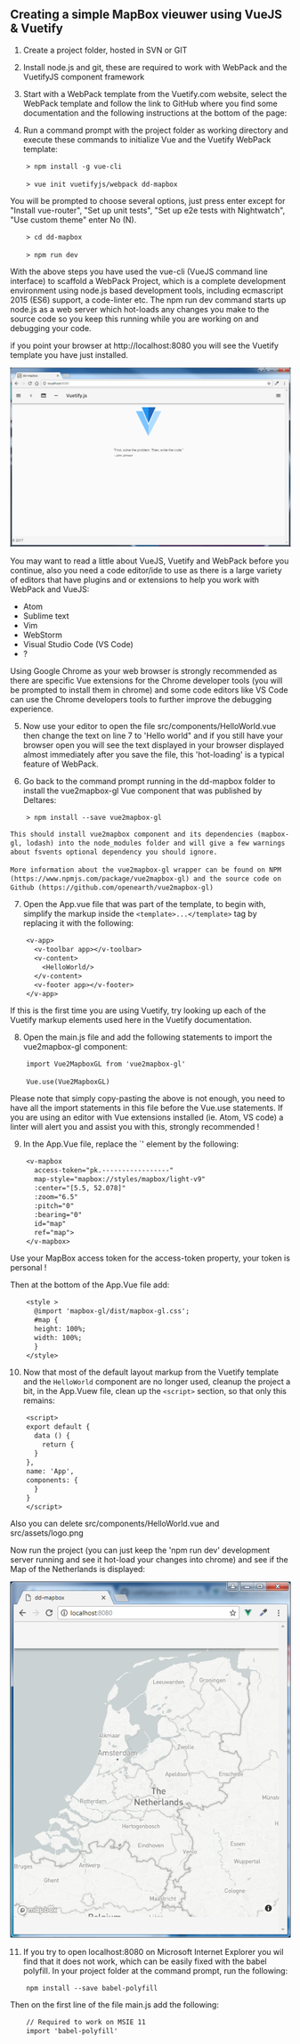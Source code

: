 Creating a simple MapBox vieuwer using VueJS & Vuetify
------------------------------------------------------

1. Create a project folder, hosted in SVN or GIT

2. Install node.js and git, these are required to work with WebPack and the VuetifyJS component framework

3. Start with a WebPack template from the Vuetify.com website, select the WebPack template and follow the link to GitHub where you find some documentation and the following instructions at the bottom of the page:

4. Run a command prompt with the project folder as working directory and execute these commands to initialize Vue and the Vuetify WebPack template:
    
```
    > npm install -g vue-cli

    > vue init vuetifyjs/webpack dd-mapbox 
```     
 
You will be prompted to choose several options, just press enter except for "Install vue-router", "Set up unit tests", "Set up e2e tests with Nightwatch", "Use custom theme" enter No (N).

```
    > cd dd-mapbox

    > npm run dev
```

With the above steps you have used the vue-cli (VueJS command line interface) to scaffold a WebPack Project, which is a complete development environment using node.js based development tools, including ecmascript 2015 (ES6) support, a code-linter etc. 
The npm run dev command starts up node.js as a web server which hot-loads any changes you make to the source code so you keep this running while you are working on and debugging your code.

if you point your browser at http://localhost:8080 you will see the Vuetify template you have just installed.

![Vuetify template](images/vuetify.png)

You may want to read a little about VueJS, Vuetify and WebPack before you continue, also you need a code editor/ide to use as there is a large variety of editors that have plugins and or extensions to help you work with WebPack and VueJS:

 - Atom
 - Sublime text
 - Vim
 - WebStorm
 - Visual Studio Code (VS Code)
 - ?

Using Google Chrome as your web browser is strongly recommended as there are specific Vue extensions for the Chrome developer tools (you will be prompted to install them in chrome) and some code editors like VS Code can use the Chrome developers tools to further improve the debugging experience.

5. Now use your editor to open the file src/components/HelloWorld.vue then change the text on line 7 to 'Hello world" and if you still have your browser open you will see the text displayed in your browser displayed almost immediately after you save the file, this 'hot-loading' is a typical feature of WebPack.

6. Go back to the command prompt running in the dd-mapbox folder to install the vue2mapbox-gl Vue component that was published by Deltares:
    
```
    > npm install --save vue2mapbox-gl
```
    
    This should install vue2mapbox component and its dependencies (mapbox-gl, lodash) into the node_modules folder and will give a few warnings about fsvents optional dependency you should ignore.
    
    More information about the vue2mapbox-gl wrapper can be found on NPM (https://www.npmjs.com/package/vue2mapbox-gl) and the source code on Github (https://github.com/openearth/vue2mapbox-gl) 

7. Open the App.vue file that was part of the template, to begin with, simplify the markup inside the `<template>...</template>` tag by replacing it with the following:

```
    <v-app>
      <v-toolbar app></v-toolbar>
      <v-content>
        <HelloWorld/> 
      </v-content>
      <v-footer app></v-footer>
    </v-app>
```

If this is the first time you are using Vuetify, try looking up each of the Vuetify markup elements used here in the Vuetify documentation.

8. Open the main.js file and add the following statements to import the vue2mapbox-gl component:

```
    import Vue2MapboxGL from 'vue2mapbox-gl'

    Vue.use(Vue2MapboxGL)
```
    
Please note that simply copy-pasting the above is not enough, you need to have all the import statements in this file before the Vue.use statements. If you are using an editor with Vue extensions installed (ie. Atom, VS code) a linter will alert you and assist you with this, strongly recommended !

9. In the App.Vue file, replace the `<HelloWorld/>' element by the following:

```
    <v-mapbox 
      access-token="pk.-----------------"
      map-style="mapbox://styles/mapbox/light-v9"
      :center="[5.5, 52.078]"
      :zoom="6.5"
      :pitch="0"
      :bearing="0"
      id="map"
      ref="map">
    </v-mapbox>
```

Use your MapBox access token for the access-token property, your token is personal !

Then at the bottom of the App.Vue file add:

```
    <style >
      @import 'mapbox-gl/dist/mapbox-gl.css';
      #map {
      height: 100%;
      width: 100%;
      }
    </style>
```

10. Now that most of the default layout markup from the Vuetify template and the `HelloWorld` component are no longer used, cleanup the project a bit, in the App.Vuew file, clean up the `<script>` section, so that only this remains:

```
    <script>
    export default {
      data () {
        return {
      }
    },
    name: 'App',
    components: {
      }
    }
    </script>
```

Also you can delete src/components/HelloWorld.vue and src/assets/logo.png

Now run the project (you can just keep the 'npm run dev' development server running and see it hot-load your changes into chrome) and see if the Map of the Netherlands is displayed:

![Map](images/netherlands.png)

11. If you try to open localhost:8080 on Microsoft Internet Explorer you wil find that it does not work, which can be easily fixed with the babel polyfill. In your project folder at the command prompt, run the following:

```
    npm install --save babel-polyfill
```
Then on the first line of the file main.js add the following:

```
    // Required to work on MSIE 11
    import 'babel-polyfill'
```
